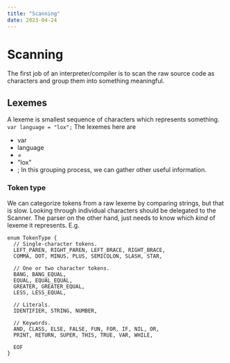 ```yaml
---
title: "Scanning"
date: 2023-04-24
---
```

# Scanning
The first job of an interpreter/compiler is to scan the raw source code as characters and group them into something meaningful.
## Lexemes
A lexeme is smallest sequence of characters which represents something.
`var language = "lox";`
The lexemes here are
- var
- language
- =
- "lox"
- ;
In this grouping process, we can gather other useful information.
### Token type
We can categorize tokens from a raw lexeme by comparing strings, but that is slow. Looking through individual characters should be delegated to the Scanner. The parser on the other hand, just needs to know which *kind* of lexeme it represents. E.g.
```
enum TokenType {
  // Single-character tokens.
  LEFT_PAREN, RIGHT_PAREN, LEFT_BRACE, RIGHT_BRACE,
  COMMA, DOT, MINUS, PLUS, SEMICOLON, SLASH, STAR,

  // One or two character tokens.
  BANG, BANG_EQUAL,
  EQUAL, EQUAL_EQUAL,
  GREATER, GREATER_EQUAL,
  LESS, LESS_EQUAL,

  // Literals.
  IDENTIFIER, STRING, NUMBER,

  // Keywords.
  AND, CLASS, ELSE, FALSE, FUN, FOR, IF, NIL, OR,
  PRINT, RETURN, SUPER, THIS, TRUE, VAR, WHILE,

  EOF
}
```
	